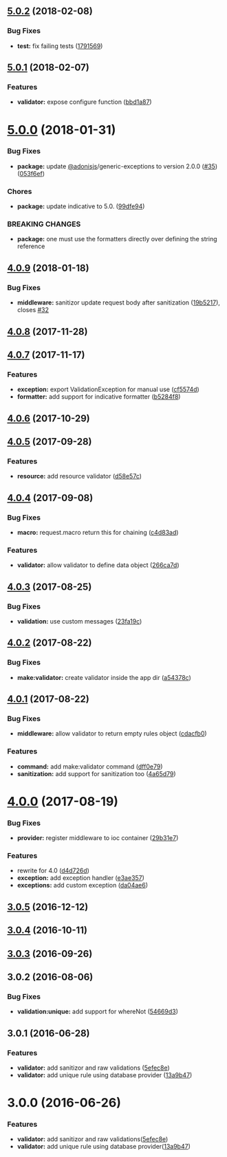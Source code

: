 <a name="5.0.2"></a>
## [5.0.2](https://github.com/adonisjs/adonis-validation-provider/compare/v5.0.1...v5.0.2) (2018-02-08)


### Bug Fixes

* **test:** fix failing tests ([1791569](https://github.com/adonisjs/adonis-validation-provider/commit/1791569))



<a name="5.0.1"></a>
## [5.0.1](https://github.com/adonisjs/adonis-validation-provider/compare/v5.0.0...v5.0.1) (2018-02-07)


### Features

* **validator:** expose configure function ([bbd1a87](https://github.com/adonisjs/adonis-validation-provider/commit/bbd1a87))



<a name="5.0.0"></a>
# [5.0.0](https://github.com/adonisjs/adonis-validation-provider/compare/v4.0.9...v5.0.0) (2018-01-31)


### Bug Fixes

* **package:** update [@adonisjs](https://github.com/adonisjs)/generic-exceptions to version 2.0.0 ([#35](https://github.com/adonisjs/adonis-validation-provider/issues/35)) ([053f6ef](https://github.com/adonisjs/adonis-validation-provider/commit/053f6ef))


### Chores

* **package:** update indicative to 5.0. ([99dfe94](https://github.com/adonisjs/adonis-validation-provider/commit/99dfe94))


### BREAKING CHANGES

* **package:** one must use the formatters directly over defining the string reference



<a name="4.0.9"></a>
## [4.0.9](https://github.com/adonisjs/adonis-validation-provider/compare/v4.0.8...v4.0.9) (2018-01-18)


### Bug Fixes

* **middleware:** sanitizor update request body after sanitization ([19b5217](https://github.com/adonisjs/adonis-validation-provider/commit/19b5217)), closes [#32](https://github.com/adonisjs/adonis-validation-provider/issues/32)



<a name="4.0.8"></a>
## [4.0.8](https://github.com/adonisjs/adonis-validation-provider/compare/v4.0.7...v4.0.8) (2017-11-28)



<a name="4.0.7"></a>
## [4.0.7](https://github.com/adonisjs/adonis-validation-provider/compare/v4.0.5...v4.0.7) (2017-11-17)


### Features

* **exception:** export ValidationException for manual use ([cf5574d](https://github.com/adonisjs/adonis-validation-provider/commit/cf5574d))
* **formatter:** add support for indicative formatter ([b5284f8](https://github.com/adonisjs/adonis-validation-provider/commit/b5284f8))



<a name="4.0.6"></a>
## [4.0.6](https://github.com/adonisjs/adonis-validation-provider/compare/v4.0.5...v4.0.6) (2017-10-29)



<a name="4.0.5"></a>
## [4.0.5](https://github.com/adonisjs/adonis-validation-provider/compare/v4.0.4...v4.0.5) (2017-09-28)


### Features

* **resource:** add resource validator ([d58e57c](https://github.com/adonisjs/adonis-validation-provider/commit/d58e57c))



<a name="4.0.4"></a>
## [4.0.4](https://github.com/adonisjs/adonis-validation-provider/compare/v4.0.3...v4.0.4) (2017-09-08)


### Bug Fixes

* **macro:** request.macro return this for chaining ([c4d83ad](https://github.com/adonisjs/adonis-validation-provider/commit/c4d83ad))


### Features

* **validator:** allow validator to define data object ([266ca7d](https://github.com/adonisjs/adonis-validation-provider/commit/266ca7d))



<a name="4.0.3"></a>
## [4.0.3](https://github.com/adonisjs/adonis-validation-provider/compare/v4.0.2...v4.0.3) (2017-08-25)


### Bug Fixes

* **validation:** use custom messages ([23fa19c](https://github.com/adonisjs/adonis-validation-provider/commit/23fa19c))



<a name="4.0.2"></a>
## [4.0.2](https://github.com/adonisjs/adonis-validation-provider/compare/v4.0.1...v4.0.2) (2017-08-22)


### Bug Fixes

* **make:validator:** create validator inside the app dir ([a54378c](https://github.com/adonisjs/adonis-validation-provider/commit/a54378c))



<a name="4.0.1"></a>
## [4.0.1](https://github.com/adonisjs/adonis-validation-provider/compare/v4.0.0...v4.0.1) (2017-08-22)


### Bug Fixes

* **middleware:** allow validator to return empty rules object ([cdacfb0](https://github.com/adonisjs/adonis-validation-provider/commit/cdacfb0))


### Features

* **command:** add make:validator command ([dff0e79](https://github.com/adonisjs/adonis-validation-provider/commit/dff0e79))
* **sanitization:** add support for sanitization too ([4a65d79](https://github.com/adonisjs/adonis-validation-provider/commit/4a65d79))



<a name="4.0.0"></a>
# [4.0.0](https://github.com/adonisjs/adonis-validation-provider/compare/v3.0.5...v4.0.0) (2017-08-19)


### Bug Fixes

* **provider:** register middleware to ioc container ([29b31e7](https://github.com/adonisjs/adonis-validation-provider/commit/29b31e7))


### Features

* rewrite for 4.0 ([d4d726d](https://github.com/adonisjs/adonis-validation-provider/commit/d4d726d))
* **exception:** add exception handler ([e3ae357](https://github.com/adonisjs/adonis-validation-provider/commit/e3ae357))
* **exceptions:** add custom exception ([da04ae6](https://github.com/adonisjs/adonis-validation-provider/commit/da04ae6))



<a name="3.0.5"></a>
## [3.0.5](https://github.com/adonisjs/adonis-validation-provider/compare/v3.0.4...v3.0.5) (2016-12-12)



<a name="3.0.4"></a>
## [3.0.4](https://github.com/adonisjs/adonis-validation-provider/compare/v3.0.3...v3.0.4) (2016-10-11)



<a name="3.0.3"></a>
## [3.0.3](https://github.com/adonisjs/adonis-validation-provider/compare/v3.0.2...v3.0.3) (2016-09-26)



<a name="3.0.2"></a>
## 3.0.2 (2016-08-06)


### Bug Fixes

* **validation:unique:** add support for whereNot ([54669d3](https://github.com/adonisjs/adonis-validation-provider/commit/54669d3))

<a name="3.0.1"></a>
## 3.0.1 (2016-06-28)


### Features

* **validator:** add sanitizor and raw validations ([5efec8e](https://github.com/adonisjs/adonis-validation-provider/commit/5efec8e))
* **validator:** add unique rule using database provider ([13a9b47](https://github.com/adonisjs/adonis-validation-provider/commit/13a9b47))



<a name="3.0.0"></a>
# 3.0.0 (2016-06-26)


### Features

* **validator:** add sanitizor and raw validations([5efec8e](https://github.com/adonisjs/adonis-validation-provider/commit/5efec8e))
* **validator:** add unique rule using database provider([13a9b47](https://github.com/adonisjs/adonis-validation-provider/commit/13a9b47))



